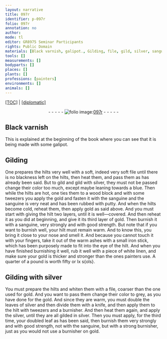 ```yaml
---
layout: narrative
title: 097r
identifier: p-097r
folio: 097r
annotation: no
author:
mode: tl
editor: GR8975 Seminar Participants
rights: Public Domain
materials: [Black varnish, galipot., Gilding, file, gild, silver, sanguine, putty, gold, iron, linen, gilded]
tools: []
measurements: []
bodyparts: []
places: []
plants: []
professions: [painters]
environments: []
animals: []
---
```


<p><a href="{{ site.baseurl }}/translation/">[TOC]</a> | <a href="{{ site.baseurl }}/texts/p-097r_tc/" target="_blank">[diplomatic]</a></p><div class="folio" align="center">- - - - - <a href="http://gallica.bnf.fr/ark:/12148/btv1b10500001g/f199.image" target="_blank"><img src="https://cu-mkp.github.io/2017-workshop-edition/assets/photo-icon.png" alt="folio image: " style="display:inline-block; margin-bottom:-3px;"/>097r</a> - - - - - </div>  
  

## <span class="m">Black varnish</span>

 
This is explained at the beginning of the book where you can see that it is being made with some <span class="m">galipot.</span> 
 
 
  

## <span class="m">Gilding</span>

 
One prepares the hilts very well with a soft, <span class="sup">indeed</span> very soft <span class="m">file</span> until there is no blackness left on the hilts, then heat them, and pass them as has already been said. But to <span class="m">gild</span> and <span class="m">gild</span> with <span class="m">silver</span>, they must not be passed <span class="sup">change their color</span> too much, except maybe leaning towards a blue. Then while the hilts are hot, one ties them to a wood block and with some tweezers you apply the gold and fasten it with the <span class="m">sanguine</span> and the <span class="m">sanguine</span> is very neat and has been rubbed with <span class="m">putty</span>. And when the hilts become cold, reheat them, then apply <span class="m">gold</span> as said above. And you must start with giving the hilt two layers, until it is well—covered. And then reheat it as you did at beginning, and give it its third layer of <span class="m">gold</span>. Then burnish it with a <span class="m">sanguine</span>, very strongly and with good strength. But note that if you want to burnish well, your hilt must remain warm. And to know this, you bring it close to your nose and smell it. And because you cannot touch it with your fingers, take it out of the warm ashes with a small <span class="m">iron</span> stick, which has been purposely made to fit into the eye of the hilt. And when you have finished burnishing it well, rub it well with a piece of white <span class="m">linen</span>, and make sure your <span class="m">gold</span> is thicker and stronger than the ones <span class="pro">painters</span> use. A quarter of a pound is worth fifty or lx s{ols}.
 
 
  

## <span class="m">Gilding</span> with <span class="m">silver</span>

 
You must prepare the hilts and whiten them with a <span class="m">file</span>, coarser than the one used for <span class="m">gold</span>. And you want to pass them <span class="sup">change their color</span> to grey, as you have done for the <span class="m">gold</span>. And since they are warm, you must double the leaves of <span class="m">silver</span> and then divide them with a knife, and then apply them to the hilt with tweezers and a burnisher. And then heat them again, and apply <span class="sup">the silver</span>, until they are all <span class="m">gilded</span> in <span class="m">silver</span>. Then you must apply, for the third time, your doubled leaf as has been said, then burnish them very strongly and with good strength, not with the <span class="m">sanguine</span>, but with a strong burnisher, just as you would not use a burnisher on <span class="m">gold</span>.
 
